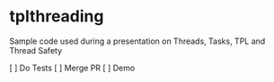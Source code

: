 # tplthreading
Sample code used during a presentation on Threads, Tasks, TPL and Thread Safety

[ ] Do Tests
[ ] Merge PR
[ ] Demo
